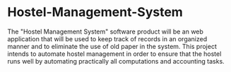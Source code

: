 # Hostel-Management-System
The "Hostel Management System" software product will be an web application that will be used to keep  track of records in an organized manner and to eliminate the use of old paper in the system. This  project intends to automate hostel management in order to ensure that the hostel runs well by  automating practically all computations and accounting tasks. 
